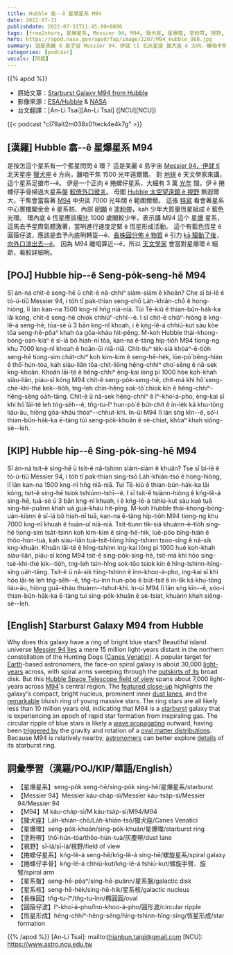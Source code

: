 ```yaml
---
title: Hubble 翕--ê 星爆星系 M94
date: 2022-07-31
publishdate: 2022-07-31T11:45:00+0800
tags: [free2share, 星爆星系, Messier 94, M94, 獵犬座, 星爆環, 塗粉帶, 視野, 捲螺仔星系, 捲螺仔手骨, 星系盤, 星系核, 長株圓, 圓箍仔波, 恆星形成, 正向星系]
hero: https://apod.nasa.gov/apod/fap/image/2207/M94_Hubble_960.jpg
summary: 這是美麗 ê 島宇宙 Messier 94，伊就 tī 北天星座 獵犬座 ê 方向，離咱干焦 1500 光年遠爾爾。
categories: [podcast]
vocals: [阿錕]
---
```


{{% apod %}}

- 原始文章：[Starburst Galaxy M94 from Hubble](https://apod.nasa.gov/apod/ap220731.html)
- 影像來源：[ESA/Hubble](https://esahubble.org/) & [NASA](https://www.nasa.gov/)
- 台文翻譯：[An-Li Tsai][An-Li Tsai] ([NCU][NCU])

{{< podcast "cl79alt2m038x01teck4e4k7g" >}}

## [漢羅] Hubble 翕--ê 星爆星系 M94
是按怎這个星系有一个藍星閃閃 ê 環？
這是美麗 ê 島宇宙 [Messier 94，伊就 tī][Messier 94 lies] 北天星座 [獵犬座][Canes Venatici] ê 方向，離咱干焦 1500 光年遠爾爾。
對 [地球][Earth] ê 天文學家來講，這个星系足搶市--ê。
伊是一个正向 ê 捲螺仔星系，大細有 3 萬 [光年][light-years] 闊，伊 ê 捲螺仔手骨掃過大星系盤 [較倚外口彼爿][outskirts of its]。
毋閣 [Hubble 太空望遠鏡 ê 視野][Hubble Space Telescope field of view] 無遐爾大，干焦會當翕著 [M94][M94] 中央區 7000 光年闊 ê 範圍爾爾。
這張 [特寫][featured close-up] 看會著星系中心實櫼閣金金 ê 星系核、內部 [明顯][remarkable] ê [塗粉帶][dust lanes]，kah 少年大質量恆星組成 ê 藍色光環。
環內底 ê 恆星應該攏比 1000 歲閣較少年，表示講 M94 這个 [星爆][starburst] 星系，這馬去予星際氣體激著，當咧進行速度足緊 ê 恆星形成活動。
這个有藍色恆星 ê 圓箍仔波，應該是去予內底咧轉踅--ê、[長株圓分佈 ê 物質][oval matter distributions] ê 引力 [kā 驅動了後][triggered by]，[向外口湠出去--ê][wave propagating]。
因為 M94 離咱算近--ê，所以 [天文學家][astronomers] 會當對星爆環 ê 細節，看較詳細咧。

## [POJ] Hubble hip--ê Seng-po̍k-seng-hē M94
Sī án-ná chit-ê seng-hē ū chi̍t-ê nâ-chhiⁿ siám-siám ê khoân?
Che sī bí-lē ê tó-ú-tiū Messier 94, i to̍h tī pak-thian seng-chō La̍h-khián-chō ê hong-hiòng, lī lán kan-na 1500 kng-nî hn̄g niā-niā.
Tùi Tē-kiû ê thian-bûn-ha̍k-ka lâi kóng, chit-ê seng-hē chiok chhiúⁿ-chhī--ê.
I sī chi̍t-ê chiàⁿ-hiòng ê kńg-lê-á seng-hē, tōa-sè ū 3 bān kng-nî khoah, i ê kńg-lê-á chhiú-kut sàu kòe tōa seng-hē-pôaⁿ khah óa gōa-kháu hit-pêng.
M̄-koh Hubble thài-khong-bōng-oán-kiàⁿ ê sī-iá bô hiah-nī tōa, kan-na ē-tàng hip-tio̍h M94 tiong-ng khu 7000 kng-nî khoah ê hoān-ûi niā-niā.
Chit-tiuⁿ te̍k-siá khòaⁿ-ē-tio̍h seng-hē tiong-sim cha̍t-chiⁿ koh kim-kim ê seng-hē-he̍k, lōe-pō͘ bêng-hián ê thô͘-hún-tòa, kah siàu-liân tōa-chit-liōng hêng-chhiⁿ cho͘-sêng ê nâ-sek kng-khoân.
Khoân lāi-té ê hêng-chhiⁿ èng-kai lóng pí 1000 hòe koh-khah siàu-liân, piáu-sī kóng M94 chit-ê seng-po̍k-seng-hē, chit-má khì hō͘ seng-chè-khì-thé kek--tio̍h, tng-leh chìn-hêng sok-tō͘ chiok kín ê hêng-chhiⁿ-hêng-sêng oa̍h-tāng.
Chit-ê ū nâ-sek hêng-chhiⁿ ê îⁿ-kho͘-á-pho, èng-kai sī khì hō͘ lāi-té leh tńg-se̍h--ê, tn̂g-tu-îⁿ hun-pò͘ ê bu̍t-chit ê ín-le̍k kā khu-tōng liáu-āu, hiòng gōa-kháu thòaⁿ--chhut-khì.
In-ūi M94 lī lán sǹg kīn--ê, só͘-í thian-bûn-ha̍k-ka ē-tàng tùi seng-po̍k-khoân ê sè-chiat, khòaⁿ khah siông-sè--leh.


## [KIP] Hubble hip--ê Sing-po̍k-sing-hē M94
Sī án-ná tsit-ê sing-hē ū tsi̍t-ê nâ-tshinn siám-siám ê khuân?
Tse sī bí-lē ê tó-ú-tiū Messier 94, i to̍h tī pak-thian sing-tsō La̍h-khián-tsō ê hong-hiòng, lī lán kan-na 1500 kng-nî hn̄g niā-niā.
Tuì Tē-kiû ê thian-bûn-ha̍k-ka lâi kóng, tsit-ê sing-hē tsiok tshiúnn-tshī--ê.
I sī tsi̍t-ê tsiànn-hiòng ê kńg-lê-á sing-hē, tuā-sè ū 3 bān kng-nî khuah, i ê kńg-lê-á tshiú-kut sàu kuè tuā sing-hē-puânn khah uá guā-kháu hit-pîng.
M̄-koh Hubble thài-khong-bōng-uán-kiànn ê sī-iá bô hiah-nī tuā, kan-na ē-tàng hip-tio̍h M94 tiong-ng khu 7000 kng-nî khuah ê huān-uî niā-niā.
Tsit-tiunn ti̍k-siá khuànn-ē-tio̍h sing-hē tiong-sim tsa̍t-tsinn koh kim-kim ê sing-hē-hi̍k, luē-pōo bîng-hián ê thôo-hún-tuà, kah siàu-liân tuā-tsit-liōng hîng-tshinn tsoo-sîng ê nâ-sik kng-khuân.
Khuân lāi-té ê hîng-tshinn ìng-kai lóng pí 1000 huè koh-khah siàu-liân, piáu-sī kóng M94 tsit-ê sing-po̍k-sing-hē, tsit-má khì hōo sing-tsè-khì-thé kik--tio̍h, tng-leh tsìn-hîng sok-tōo tsiok kín ê hîng-tshinn-hîng-sîng ua̍h-tāng.
Tsit-ê ū nâ-sik hîng-tshinn ê înn-khoo-á-pho, ìng-kai sī khì hōo lāi-té leh tńg-se̍h--ê, tn̂g-tu-înn hun-pòo ê bu̍t-tsit ê ín-li̍k kā khu-tōng liáu-āu, hiòng guā-kháu thuànn--tshut-khì.
In-uī M94 lī lán sǹg kīn--ê, sóo-í thian-bûn-ha̍k-ka ē-tàng tuì sing-po̍k-khuân ê sè-tsiat, khuànn khah siông-sè--leh.

## [English] Starburst Galaxy M94 from Hubble
Why does this galaxy have a ring of bright blue stars?
Beautiful island universe [Messier 94 lies][Messier 94 lies] a mere 15 million light-years distant in the northern constellation of the Hunting Dogs ([Canes Venatici][Canes Venatici]).
A popular target for [Earth][Earth]\-based astronomers, the face-on spiral galaxy is about 30,000 [light-years][light-years] across, with spiral arms sweeping through the [outskirts of its][outskirts of its] broad disk.
But this [Hubble Space Telescope field of view][Hubble Space Telescope field of view] spans about 7,000 light-years across [M94][M94]'s central region.
The [featured close-up][featured close-up] highlights the galaxy's compact, bright nucleus, prominent inner [dust lanes][dust lanes], and the [remarkable][remarkable] bluish ring of young massive stars.
The ring stars are all likely less than 10 million years old, indicating that M94 is a [starburst][starburst] galaxy that is experiencing an epoch of rapid star formation from inspiraling gas.
The circular ripple of blue stars is likely a [wave propagating][wave propagating] outward, having been [triggered by][triggered by] the gravity and rotation of a [oval matter distributions][oval matter distributions].
Because M94 is relatively nearby, [astronomers][astronomers] can better explore [details][details] of its starburst ring.

## 詞彙學習（漢羅/POJ/KIP/華語/English）
- 【星爆星系】seng-po̍k seng-hē/sing-po̍k sing-hē/星爆星系/starburst
- 【Messier 94】Messier káu-cha̍p-sì/Messier káu-tsa̍p-sì/Messier 94/Messier 94
- 【M94】M káu-cha̍p-sì/M káu-tsa̍p-sì/M94/M94
- 【獵犬座】La̍h-khián-chō/La̍h-khián-tsō/獵犬座/Canes Venatici
- 【星爆環】seng-po̍k-khoân/sing-po̍k-khuân/星爆環/starburst ring
- 【塗粉帶】thô͘-hún-tòa/thôo-hún-tuà/灰塵帶/dust lane
- 【視野】sī-iá/sī-iá/視野/field of view
- 【捲螺仔星系】kńg-lê-á seng-hē/kńg-lê-á sing-hē/螺旋星系/spiral galaxy
- 【捲螺仔手骨】kńg-lê-á chhiú-kut/kńg-lê-á tshiú-kut/螺旋手臂、旋臂/spiral arm
- 【星系盤】seng-hē-pôaⁿ/sing-hē-puânn/星系盤/galactic disk
- 【星系核】seng-hē-he̍k/sing-hē-hi̍k/星系核/galactic nucleus
- 【長株圓】tn̂g-tu-îⁿ/tn̂g-tu-înn/橢圓圓/oval
- 【圓箍仔波】îⁿ-kho͘-á-pho/înn-khoo-á-pho/圓形波/circular ripple
- 【恆星形成】hêng-chhiⁿ-hêng-sêng/hîng-tshinn-hîng-sîng/恆星形成/star formation

{{% /apod %}}
[An-Li Tsai]: mailto:thianbun.taigi@gmail.com
[NCU]: https://www.astro.ncu.edu.tw

[copyright]: https://apod.nasa.gov/apod/fap/lib/about_apod.html#srapply

[Messier 94 lies]:https://en.wikipedia.org/wiki/Messier_94
[Canes Venatici]:https://en.wikipedia.org/wiki/Canes_Venatici
[Earth]:https://solarsystem.nasa.gov/planets/earth/overview/
[light-years]:https://spaceplace.nasa.gov/light-year/en/
[outskirts of its]:https://apod.nasa.gov/apod/ap100114.html
[Hubble Space Telescope field of view]:https://esahubble.org/images/potw1542a/
[M94]:https://apod.nasa.gov/apod/ap150526.html
[featured close-up]:https://esahubble.org/images/potw1542a/zoomable/
[dust lanes]:https://apod.nasa.gov/apod/ap180322.html
[remarkable]:https://i.redd.it/kn7wz036va161.jpg
[starburst]:https://apod.nasa.gov/apod/ap191009.html
[wave propagating]:https://ui.adsabs.harvard.edu/abs/2004ARA%26A..42..603K/abstract
[triggered by]:https://ui.adsabs.harvard.edu/abs/2004ASSL..319..261K/abstract
[oval matter distributions]:https://apod.nasa.gov/apod/ap181009.html
[astronomers]:https://www.iau.org/public/themes/careers/
[details]:https://ui.adsabs.harvard.edu/abs/2001AJ....121.1395W/abstract
